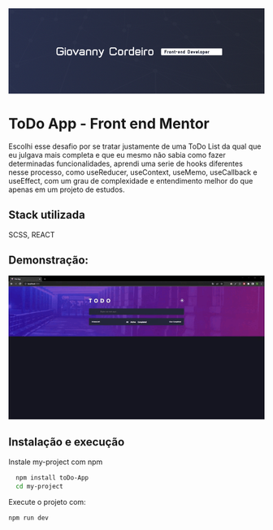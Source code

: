<img src="src/todoAssets/mybanner.png">
<br/>

# ToDo App  - Front end Mentor
Escolhi esse desafio por se tratar justamente de uma ToDo List 
da qual que eu julgava mais completa e que eu mesmo não sabia 
como fazer determinadas funcionalidades, aprendi uma serie de 
hooks diferentes nesse processo, como useReducer, useContext, 
useMemo, useCallback e useEffect, com um grau de complexidade e 
entendimento melhor do que apenas em um projeto de estudos.


## Stack utilizada

SCSS, REACT
<br/>


## Demonstração:


<img src="src/todoAssets/preview.gif">
<br/>

## Instalação e execução

Instale my-project com npm

```bash
  npm install toDo-App
  cd my-project
```

Execute o projeto com:
```bash
npm run dev
```    